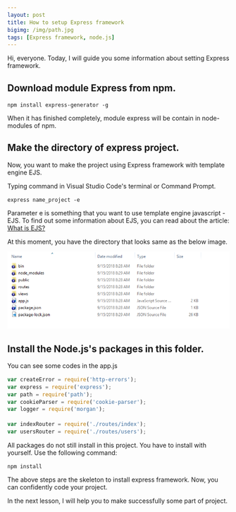 ```yaml
---
layout: post
title: How to setup Express framework
bigimg: /img/path.jpg
tags: [Express framework, node.js] 
---
```


Hi, everyone. Today, I will guide you some information about setting Express framework.

## Download module Express from npm.

```
npm install express-generator -g
```

When it has finished completely, module express will be contain in node-modules of npm. 


## Make the directory of express project. 
Now, you want to make the project using Express framework with template engine EJS. 

Typing command in Visual Studio Code's terminal or Command Prompt.

```
express name_project -e
```

Parameter e is something that you want to use template engine javascript - EJS. 
To find out some information about EJS, you can read about the article: [What is EJS?](https://ducmanhphan.github.io/2018-09-15-What-is-EJS/)

At this moment, you have the directory that looks same as the below image. 

![Directory of Express project](/img/sample_express.png)


## Install the Node.js's packages in this folder. 
You can see some codes in the app.js

```Javascript
var createError = require('http-errors');
var express = require('express');
var path = require('path');
var cookieParser = require('cookie-parser');
var logger = require('morgan');

var indexRouter = require('./routes/index');
var usersRouter = require('./routes/users');
```

All packages do not still install in this project. You have to install with yourself. Use the following command:

``` 
npm install 
```

The above steps are the skeleton to install express framework. Now, you can confidently code your project. 

In the next lesson, I will help you to make successfully some part of project. 

